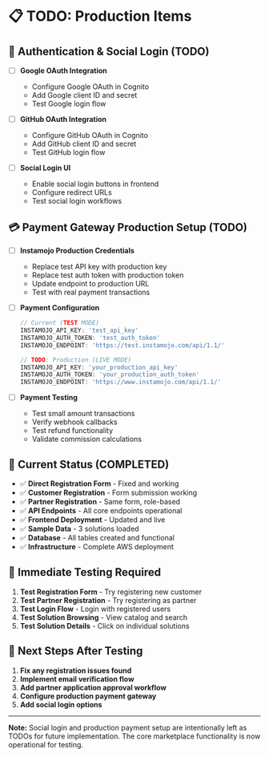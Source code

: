 # 📋 TODO: Production Items

## 🔐 Authentication & Social Login (TODO)
- [ ] **Google OAuth Integration**
  - Configure Google OAuth in Cognito
  - Add Google client ID and secret
  - Test Google login flow
  
- [ ] **GitHub OAuth Integration**
  - Configure GitHub OAuth in Cognito
  - Add GitHub client ID and secret
  - Test GitHub login flow

- [ ] **Social Login UI**
  - Enable social login buttons in frontend
  - Configure redirect URLs
  - Test social login workflows

## 💳 Payment Gateway Production Setup (TODO)
- [ ] **Instamojo Production Credentials**
  - Replace test API key with production key
  - Replace test auth token with production token
  - Update endpoint to production URL
  - Test with real payment transactions

- [ ] **Payment Configuration**
  ```javascript
  // Current (TEST MODE)
  INSTAMOJO_API_KEY: 'test_api_key'
  INSTAMOJO_AUTH_TOKEN: 'test_auth_token'
  INSTAMOJO_ENDPOINT: 'https://test.instamojo.com/api/1.1/'
  
  // TODO: Production (LIVE MODE)
  INSTAMOJO_API_KEY: 'your_production_api_key'
  INSTAMOJO_AUTH_TOKEN: 'your_production_auth_token'
  INSTAMOJO_ENDPOINT: 'https://www.instamojo.com/api/1.1/'
  ```

- [ ] **Payment Testing**
  - Test small amount transactions
  - Verify webhook callbacks
  - Test refund functionality
  - Validate commission calculations

## 🔧 Current Status (COMPLETED)
- ✅ **Direct Registration Form** - Fixed and working
- ✅ **Customer Registration** - Form submission working
- ✅ **Partner Registration** - Same form, role-based
- ✅ **API Endpoints** - All core endpoints operational
- ✅ **Frontend Deployment** - Updated and live
- ✅ **Sample Data** - 3 solutions loaded
- ✅ **Database** - All tables created and functional
- ✅ **Infrastructure** - Complete AWS deployment

## 🎯 Immediate Testing Required
1. **Test Registration Form** - Try registering new customer
2. **Test Partner Registration** - Try registering as partner
3. **Test Login Flow** - Login with registered users
4. **Test Solution Browsing** - View catalog and search
5. **Test Solution Details** - Click on individual solutions

## 📱 Next Steps After Testing
1. **Fix any registration issues found**
2. **Implement email verification flow**
3. **Add partner application approval workflow**
4. **Configure production payment gateway**
5. **Add social login options**

---

**Note:** Social login and production payment setup are intentionally left as TODOs for future implementation. The core marketplace functionality is now operational for testing.
